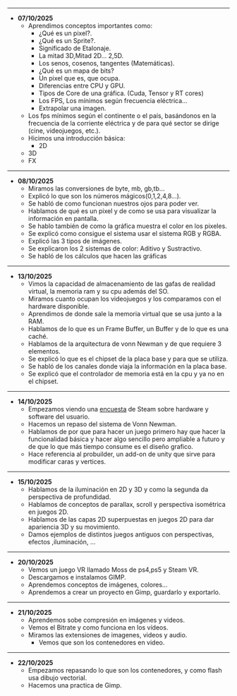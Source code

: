  
-----
- **07/10/2025**
	- Aprendimos conceptos importantes como: 
		- ¿Qué es un pixel?.
		- ¿Qué es un Sprite?.
		- Significado de Etalonaje.
		- La mitad 3D,Mitad 2D... 2,5D.
		- Los senos, cosenos, tangentes (Matemáticas).
		- ¿Qué es un mapa de bits?
		- Un pixel que es, que ocupa.
		- Diferencias entre CPU y GPU.
		- Tipos de Core de una gráfica. (Cuda, Tensor y RT cores)
		- Los FPS, Los mínimos según frecuencia eléctrica...
		- Extrapolar una imagen.
	- Los fps mínimos según el continente o el país, basándonos en la frecuencia de la corriente eléctrica y de para qué sector se dirige (cine, videojuegos, etc.).
	- Hicimos una introducción básica:
		- 2D
	- 3D
	- FX
--------------------------------------------------------------
- **08/10/2025**
	- Miramos las conversiones de byte, mb, gb,tb...
	- Explicó lo que son los números mágicos(0,1,2,4,8...).
	- Se habló de como funcionan nuestros ojos para poder ver.
	- Hablamos de qué es un pixel y de como se usa para visualizar la información en pantalla.
	- Se hablo también de como la gráfica muestra el color en los pixeles.
	- Se explicó como consigue el sistema usar el sistema RGB y RGBA.
	- Explicó las 3 tipos de imágenes.
	- Se explicaron los 2 sistemas de color: Aditivo y Sustractivo.
	- Se habló de los cálculos que hacen las gráficas
- ------------------------------------------------------------------------
- **13/10/2025**
	- Vimos la capacidad de almacenamiento de las gafas de realidad virtual, la memoria ram y su cpu además del SO.
	- Miramos cuanto ocupan los videojuegos y los comparamos con el hardware disponible.
	- Aprendimos de donde sale la memoria virtual que se usa junto a la RAM.
	- Hablamos de lo que es un Frame Buffer, un Buffer y de lo que es una caché.
	- Hablamos de la arquitectura de vonn Newman y de que requiere 3 elementos.
	- Se explicó lo que es el chipset de la placa base y para que se utiliza.
	- Se habló de los canales donde viaja la información en la placa base.
	- Se explicó que el controlador de memoria está en la cpu y ya no en el chipset.
---------------------------------------------------
- **14/10/2025**
	- Empezamos viendo una [encuesta](https://store.steampowered.com/hwsurvey/Steam-Hardware-Software-Survey-Welcome-to-Steam?l=spanish) de Steam sobre hardware y software del usuario.
	- Hacemos un repaso del sistema de Vonn Newman.
	- Hablamos de por que para hacer un juego primero hay que hacer la funcionalidad básica y hacer algo sencillo pero ampliable a futuro y de que lo que más tiempo consume es el diseño grafico.
	- Hace referencia al probuilder, un add-on de unity que sirve para modificar caras y vertices.
----------------------------------------------
- **15/10/2025**
	- Hablamos de la iluminación en 2D y 3D y como la segunda da perspectiva de profundidad.
	- Hablamos de conceptos de parallax, scroll y perspectiva isométrica en juegos 2D.
	- Hablamos de las capas 2D superpuestas en juegos 2D para dar apariencia 3D y su movimiento.
	- Damos ejemplos de distintos juegos antiguos con perspectivas, efectos ,iluminación, …
--------------------
- **20/10/2025**
	- Vemos un juego VR llamado Moss de ps4,ps5 y Steam VR.
	- Descargamos e instalamos GIMP.
	- Aprendemos conceptos de imágenes, colores...
	- Aprendemos a crear un proyecto en Gimp, guardarlo y exportarlo.
---
- **21/10/2025**
	- Aprendemos sobe compresión en imágenes y videos.
	- Vemos el Bitrate y como funciona en los vídeos.
	- Miramos las extensiones de imagenes, videos y audio.
		- Vemos que son los contenedores en video.
---
- **22/10/2025**
	- Empezamos repasando lo que son los contenedores, y como flash usa dibujo vectorial.
	- Hacemos una practica de Gimp.